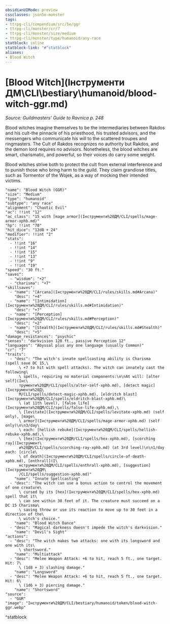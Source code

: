 ```yaml
---
obsidianUIMode: preview
cssclasses: json5e-monster
tags:
- ttrpg-cli/compendium/src/5e/ggr
- ttrpg-cli/monster/cr/7
- ttrpg-cli/monster/size/medium
- ttrpg-cli/monster/type/humanoid/any-race
statblock: inline
statblock-link: "#^statblock"
aliases:
- Blood Witch
---
```

# [Blood Witch](Інструменти ДМ\CLI\bestiary\humanoid/blood-witch-ggr.md)
*Source: Guildmasters' Guide to Ravnica p. 248*  

Blood witches imagine themselves to be the intermediaries between Rakdos and his cult-the pinnacle of his priesthood, his trusted advisors, and the messengers who communicate his will to the scattered troupes and ringmasters. The Cult of Rakdos recognizes no authority but Rakdos, and the demon lord requires no advisors. Nonetheless, the blood witches are smart, charismatic, and powerful, so their voices do carry some weight.

Blood witches strive both to protect the cult from external interference and to punish those who bring harm to the guild. They claim grandiose titles, such as Tormentor of the Wojek, as a way of mocking their intended victims.

```statblock
"name": "Blood Witch (GGR)"
"size": "Medium"
"type": "humanoid"
"subtype": "any race"
"alignment": "Chaotic Evil"
"ac": !!int "12"
"ac_class": "15 with [mage armor](Інструменти%20ДМ/CLI/spells/mage-armor-xphb.md)"
"hp": !!int "78"
"hit_dice": "12d8 + 24"
"modifier": !!int "2"
"stats":
  - !!int "16"
  - !!int "14"
  - !!int "15"
  - !!int "13"
  - !!int "9"
  - !!int "19"
"speed": "30 ft."
"saves":
  - "wisdom": "+2"
  - "charisma": "+7"
"skillsaves":
  - "name": "[Arcana](Інструменти%20ДМ/CLI/rules/skills.md#Arcana)"
    "desc": "+4"
  - "name": "[Intimidation](Інструменти%20ДМ/CLI/rules/skills.md#Intimidation)"
    "desc": "+7"
  - "name": "[Perception](Інструменти%20ДМ/CLI/rules/skills.md#Perception)"
    "desc": "+2"
  - "name": "[Stealth](Інструменти%20ДМ/CLI/rules/skills.md#Stealth)"
    "desc": "+5"
"damage_resistances": "psychic"
"senses": "darkvision 120 ft., passive Perception 12"
"languages": "Abyssal plus any one language (usually Common)"
"cr": "7"
"traits":
  - "desc": "The witch's innate spellcasting ability is Charisma (spell save DC 15,\
      \ +7 to hit with spell attacks). The witch can innately cast the following\
      \ spells, requiring no material components:\n\nAt will: [alter self](Інс\
      трументи%20ДМ/CLI/spells/alter-self-xphb.md), [detect magic](Інструменти%20Д\
      М/CLI/spells/detect-magic-xphb.md), [eldritch blast](Інструменти%20ДМ/CLI/spells/eldritch-blast-xphb.md)\
      \ (at 11th level), [false life](Інструменти%20ДМ/CLI/spells/false-life-xphb.md),\
      \ [levitate](Інструменти%20ДМ/CLI/spells/levitate-xphb.md) (self only), [mage\
      \ armor](Інструменти%20ДМ/CLI/spells/mage-armor-xphb.md) (self only)\n\n3/day\
      \ each: [hellish rebuke](Інструменти%20ДМ/CLI/spells/hellish-rebuke-xphb.md),\
      \ [hex](Інструменти%20ДМ/CLI/spells/hex-xphb.md), [scorching ray](Інструмент\
      и%20ДМ/CLI/spells/scorching-ray-xphb.md) (at 3rd level)\n\n1/day each: [circle\
      \ of death](Інструменти%20ДМ/CLI/spells/circle-of-death-xphb.md), [enthrall](І\
      нструменти%20ДМ/CLI/spells/enthrall-xphb.md), [suggestion](Інструменти%20ДМ\
      /CLI/spells/suggestion-xphb.md)"
    "name": "Innate Spellcasting"
  - "desc": "The witch can use a bonus action to control the movement of one creature\
      \ cursed by its [hex](Інструменти%20ДМ/CLI/spells/hex-xphb.md) spell that it\
      \ can see within 30 feet of it. The creature must succeed on a DC 15 Charisma\
      \ saving throw or use its reaction to move up to 30 feet in a direction of the\
      \ witch's choice."
    "name": "Blood Witch Dance"
  - "desc": "Magical darkness doesn't impede the witch's darkvision."
    "name": "Devil's Sight"
"actions":
  - "desc": "The witch makes two attacks: one with its longsword and one with its\
      \ shortsword."
    "name": "Multiattack"
  - "desc": "Melee Weapon Attack: +6 to hit, reach 5 ft., one target. Hit: 7\
      \ (1d8 + 3) slashing damage."
    "name": "Longsword"
  - "desc": "Melee Weapon Attack: +6 to hit, reach 5 ft., one target. Hit: 6\
      \ (1d6 + 3) piercing damage."
    "name": "Shortsword"
"source":
  - "GGR"
"image": "Інструменти%20ДМ/CLI/bestiary/humanoid/token/blood-witch-ggr.webp"
```
^statblock